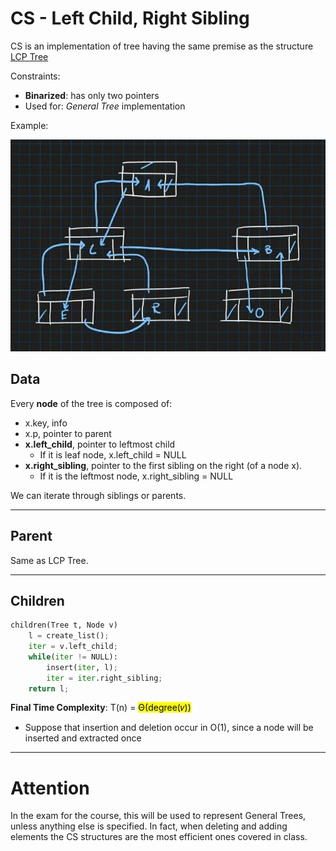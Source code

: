 # CS - Left Child, Right Sibling
CS is an implementation of tree having the same premise as the structure 
[LCP Tree](https://github.com/PayThePizzo/DataStrutucures-Algorithms/blob/main/2%20-%20Tree/4.2%20-%20CONNECTED%20STRUCTURES.md)

Constraints:
* **Binarized**: has only two pointers
* Used for: _General Tree_ implementation

Example:

![LCRS](https://github.com/PayThePizzo/DataStrutucures-Algorithms/blob/main/Resources/LCRS-Tree.jpg?raw=TRUE)

## Data
Every **node** of the tree is composed of:
* x.key, info
* x.p, pointer to parent
* **x.left_child**, pointer to leftmost child
  * If it is leaf node, x.left_child = NULL
* **x.right_sibling**, pointer to the first sibling on the right (of a node x).
  * If it is the leftmost node, x.right_sibling = NULL

We can iterate through siblings or parents.

---

## Parent
Same as LCP Tree.

---

## Children

```python
children(Tree t, Node v)
    l = create_list();
    iter = v.left_child;
    while(iter != NULL):
        insert(iter, l);
        iter = iter.right_sibling;
    return l;
```
**Final Time Complexity**: T(n) = <mark>Θ(degree(𝑣))</mark>
* Suppose that insertion and deletion occur in O(1), since a node will be inserted and extracted once

---

# Attention
In the exam for the course, this will be used to represent General Trees, 
unless anything else is specified.
In fact, when deleting and adding elements the CS structures are the most efficient ones covered in class.